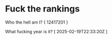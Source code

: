 # Fuck the rankings

Who the hell am I?
{ 12417201 }

What fucking year is it?
[ 2025-02-19T22:33:20Z ]
